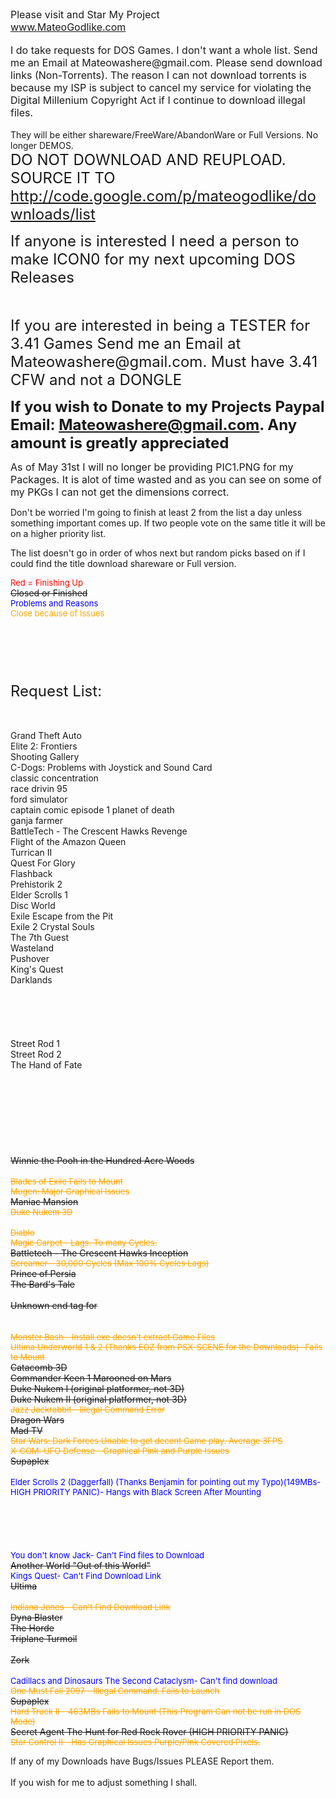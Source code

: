 <font size='3'>
Please visit and Star My Project<br>
<a href='http://www.mateogodlike.com/'>www.MateoGodlike.com</a>
</font><br><br>
<font size='3'>
I do take requests for DOS Games. I don't want a whole list. Send me an Email at Mateowashere@gmail.com. Please send download links (Non-Torrents). The reason I can not download torrents is because my ISP is subject to cancel my service for violating the Digital Millenium Copyright Act if I continue to download illegal files.</font>

<Br>

<br>
They will be either shareware/FreeWare/AbandonWare or Full Versions. No longer DEMOS.<br>
<font size='5'>
DO NOT DOWNLOAD AND REUPLOAD. SOURCE IT TO <a href='http://code.google.com/p/mateogodlike/downloads/list'>http://code.google.com/p/mateogodlike/downloads/list</a></font>

<font size='5'> If anyone is interested I need a person to make ICON0 for my next upcoming DOS Releases</font>

<Br>

<br>
<font size='5'>If you are interested in being a TESTER for 3.41 Games Send me an Email at Mateowashere@gmail.com. Must have 3.41 CFW and not a DONGLE</font>

<b><font size='5'>If you wish to Donate to my Projects Paypal Email: Mateowashere@gmail.com. Any amount is greatly appreciated</font></b><br>

<font size='3'>As of May 31st I will no longer be providing PIC1.PNG for my Packages. It is alot of time wasted and as you can see on some of my PKGs I can not get the dimensions correct.</font><br>

Don't be worried I'm going to finish at least 2 from the list a day unless something important comes up. If two people vote on the same title it will be on a higher priority list. <br>

The list doesn't go in order of whos next but random picks based on if I could find the title download shareware or Full version.<br>

<font color='red' size='2'>Red = Finishing Up </font><br>
<s>Closed or Finished</s><br>
<font color='blue' size='2'>Problems and Reasons</font><br>
<font color='orange' size='2'> Close because of Issues</font> <br>
<br>
<br>
<Br><br>
<br>
<br>
<font size='5'>Request List:</font>

<Br>

<br>
Grand Theft Auto<br>
Elite 2: Frontiers<br>
Shooting Gallery<br>
C-Dogs: Problems with Joystick and Sound Card<br>
classic concentration<br>
race drivin 95<br>
ford simulator<br>
captain comic episode 1 planet of death<br>
ganja farmer<br>
BattleTech - The Crescent Hawks Revenge<br>
Flight of the Amazon Queen<br>
Turrican II<br>
Quest For Glory<br>
Flashback<br>
Prehistorik 2<br>
Elder Scrolls 1<br>
Disc World<br>
Exile Escape from the Pit<br>
Exile 2 Crystal Souls<br>
The 7th Guest<br>
Wasteland<br>
Pushover<br>
King's Quest<br>
Darklands<br>
<br>
<Br><br>
<br>
<br>
Street Rod 1<br>
Street Rod 2<br>
The Hand of Fate<br>
<br>
<Br><br>
<br>
<br>
<br>
<br><br>
<s>Winnie the Pooh in the Hundred Acre Woods</s>

<Br>

<br>
<font color='orange' size='2'><s>Blades of Exile Fails to Mount</s></font><br>
<font color='orange' size='2'><s>Mugen: Major Graphical Issues</s></font><br>
<s>Maniac Mansion</s><br>
<font color='orange' size='2'><s>Duke Nukem 3D</s></font>

<Br>

<br>
<font color='orange' size='2'><s>Diablo</s></font><br>
<font color='orange' size='2'><s>Magic Carpet - Lags. To many Cycles.</s></font><br>
<s>Battletech - The Crescent Hawks Inception</s><br>
<font color='orange' size='2'><s>Screamer - 30,000 Cycles (Max 100% Cycles Lags)</s></font><br>
<s>Prince of Persia</s><br>
<s>The Bard's Tale<br>
<br>
Unknown end tag for </S><br>
<br>
<br>
<font color='orange' size='2'><s>Monster Bash - Install.exe doesn't extract Game Files</s></font><br>
<font color='orange' size='2'><s>Ultima Underworld 1 & 2 (Thanks EOZ from PSX-SCENE for the Downloads)- Fails to Mount</s></font><br>
<s>Catacomb 3D</s><br>
<s>Commander Keen 1 Marooned on Mars</s><br>
<s>Duke Nukem I (original platformer, not 3D)</s><br>
<s>Duke Nukem II (original platformer, not 3D)</s><br>
<font color='orange' size='2'><s>Jazz Jackrabbit - Illegal Command Error</s></font><br>
<s>Dragon Wars</s><br>
<s>Mad TV</s><br>
<font color='orange' size='2'><s>Star Wars: Dark Forces Unable to get decent Game play. Average 3FPS</s></font><br>
<font color='orange' size='2'><s>X-COM: UFO Defense - Graphical Pink and Purple Issues</s></font> <br>
<s>Supaplex</s>

<Br>

<br>
<font color='blue' size='2'>Elder Scrolls 2 (Daggerfall) (Thanks Benjamin for pointing out my Typo)(149MBs- HIGH PRIORITY PANIC)- Hangs with Black Screen After Mounting </font> <br>
<br>
<Br><br>
<br>
<br>
<font color='blue' size='2'>You don't know Jack- Can't Find files to Download</font><br>
<s>Another World "Out of this World"</s><br>
<font color='blue' size='2'>Kings Quest- Can't Find Download Link </font><br>
<s>Ultima</s>

<Br>

<br>
<font color='orange' size='2'><s>Indiana Jones - Can't Find Download Link</s></font><br>
<s>Dyna Blaster</s><br>
<s>The Horde</s><br>
<s>Triplane Turmoil</s>

<Br>

<br>
<s>Zork</s>

<Br>

<br>
<font color='blue' size='2'>Cadillacs and Dinosaurs The Second Cataclysm- Can't find download </font><br>
<font color='orange' size='2'><s>One Must Fall 2097 - Illegal Command. Fails to Launch</s></font><br>
<s>Supaplex</s><br>
<font color='orange' size='2'><s>Hard Truck II - 463MBs Fails to Mount (This Program Can not be run in DOS Mode)</s></font><br>
<s>Secret Agent The Hunt for Red Rock Rover (HIGH PRIORITY PANIC)</s><br>
<font color='orange' size='2'><s>Star Control II - Has Graphical Issues Purple/Pink Covered Pixels.</s></font><br>


If any of my Downloads have Bugs/Issues PLEASE Report them.<br>
<br>
If you wish for me to adjust something I shall.
